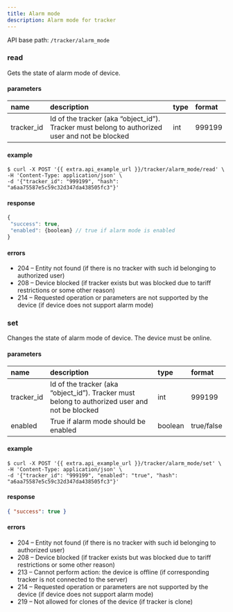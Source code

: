 ```yaml
---
title: Alarm mode
description: Alarm mode for tracker
---
```


API base path: `/tracker/alarm_mode`

### read

Gets the state of alarm mode of device.

#### parameters

| name | description | type | format |
| :------ | :------ | :----- | :----- |
| tracker_id | Id of the tracker (aka “object_id”). Tracker must belong to authorized user and not be blocked | int | 999199 |

#### example

```abap
$ curl -X POST '{{ extra.api_example_url }}/tracker/alarm_mode/read' \
-H 'Content-Type: application/json' \ 
-d '{"tracker_id": "999199", "hash": "a6aa75587e5c59c32d347da438505fc3"}'
```

#### response

```js
{
 "success": true,
 "enabled": {boolean} // true if alarm mode is enabled
}
```

#### errors

* 204 – Entity not found (if there is no tracker with such id belonging to authorized user)
* 208 – Device blocked (if tracker exists but was blocked due to tariff restrictions or some other reason)
* 214 – Requested operation or parameters are not supported by the device (if device does not support alarm mode)

### set

Changes the state of alarm mode of device. The device must be online.

#### parameters

| name | description | type | format |
| :------ | :------ | :----- | :----- |
| tracker_id | Id of the tracker (aka “object_id”). Tracker must belong to authorized user and not be blocked | int | 999199 |
| enabled | True if alarm mode should be enabled | boolean | true/false |

#### example

```abap
$ curl -X POST '{{ extra.api_example_url }}/tracker/alarm_mode/set' \
-H 'Content-Type: application/json' \ 
-d '{"tracker_id": "999199", "enabled": "true", "hash": "a6aa75587e5c59c32d347da438505fc3"}'
```

#### response

```json
{ "success": true }
```

#### errors

* 204 – Entity not found (if there is no tracker with such id belonging to authorized user)
* 208 – Device blocked (if tracker exists but was blocked due to tariff restrictions or some other reason)
* 213 – Cannot perform action: the device is offline (if corresponding tracker is not connected to the server)
* 214 – Requested operation or parameters are not supported by the device (if device does not support alarm mode)
* 219 – Not allowed for clones of the device (if tracker is clone)
